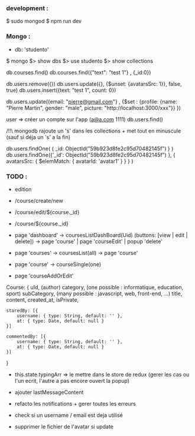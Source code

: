 ### development :
$ sudo mongod
$ npm run dev

### Mongo :
- db: 'studento'

$ mongo 
$> show dbs
$> use studento
$> show collections

db.courses.find()
db.courses.find({"text": "test 1"} , {_id:0}) 

db.users.remove({})
db.users.update({}, {$unset: {avatarsSrc: 1}}, false, true)
db.users.insert({text: "test 1", count: 0})

db.users.update({email: "pierre@gmail.com"} , {$set : {profile: {name: "Pierre Martin", gender: "male", picture: "http://localhost:3000/xxx"}} })  

user => créer un compte sur l'app (a@a.com 1111)
db.users.find()


/!!\ mongodb rajoute un 's' dans les collections + met tout en minuscule (sauf si déja un 's' a la fin)


db.users.findOne( { _id: ObjectId("59b923d8fe2c95d70482145f") } )
db.users.findOne({'_id': ObjectId("59b923d8fe2c95d70482145f") }, { avatarsSrc: { $elemMatch: { avatarId: 'avatar1' } } } )


### TODO :
- edition


- /course/create/new
- /course/edit/${course._id}
- /course/${course._id}


- page 'dashboard'    -> coursesListDashBoard(Uid) (buttons: [view | edit | delete])  -> page 'course' | page 'courseEdit' | popup 'delete'
- page 'courses'      -> coursesList(all)                                             -> page 'course'
- page 'course'       -> courseSingle(one)
- page 'courseAddOrEdit'

Course: {
    uId, (author)
    category, (one possible : informatique, education, sport)
    subCategory, (many possible : javascript, web, front-end, ...)
    title,
    content,
    created_at,
    isPrivate,
    
    staredBy: [{
        username: { type: String, default: '' },
        at: { type: Date, default: null }
    }]
    
    commentedBy: [{
        username: { type: String, default: '' },
        at: { type: Date, default: null }
    }]
}

- this.state.typingArr => le mettre dans le store de redux (gerer les cas ou l'un ecrit, l'autre a pas encore ouvert la popup)
- ajouter lastMessageContent


- refacto les notifications + gerer toutes les erreurs
- check si un username / email est deja utilisé
- supprimer le fichier de l'avatar si update
